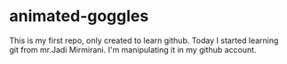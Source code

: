 # animated-goggles
This is my first repo, only created to learn github.
Today I started learning git from mr.Jadi Mirmirani.
I'm manipulating it in my github account.
